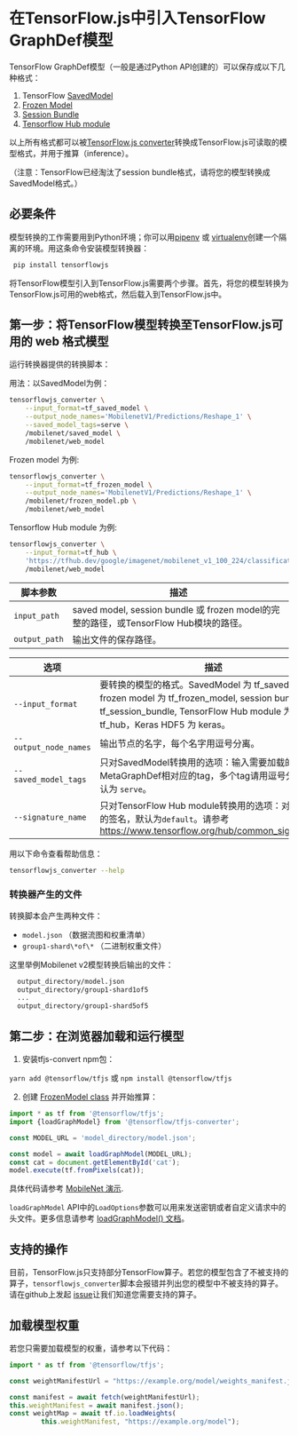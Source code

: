 # 在TensorFlow.js中引入TensorFlow GraphDef模型

TensorFlow GraphDef模型（一般是通过Python API创建的）可以保存成以下几种格式：
1. TensorFlow [SavedModel](https://www.tensorflow.org/programmers_guide/saved_model#overview_of_saving_and_restoring_models)
2. [Frozen Model](https://www.tensorflow.org/mobile/prepare_models#how_do_you_get_a_model_you_can_use_on_mobile)
3. [Session Bundle](https://github.com/tensorflow/tensorflow/blob/master/tensorflow/contrib/session_bundle/README.md)
4. [Tensorflow Hub module](https://www.tensorflow.org/hub/)

以上所有格式都可以被[TensorFlow.js converter](https://github.com/tensorflow/tfjs-converter)转换成TensorFlow.js可读取的模型格式，并用于推算（inference）。

（注意：TensorFlow已经淘汰了session bundle格式，请将您的模型转换成SavedModel格式。）

## 必要条件

模型转换的工作需要用到Python环境；你可以用[pipenv](https://github.com/pypa/pipenv) 或 [virtualenv](https://virtualenv.pypa.io)创建一个隔离的环境。用这条命令安装模型转换器：

```bash
 pip install tensorflowjs
```

将TensorFlow模型引入到TensorFlow.js需要两个步骤。首先，将您的模型转换为TensorFlow.js可用的web格式，然后载入到TensorFlow.js中。

## 第一步：将TensorFlow模型转换至TensorFlow.js可用的 web 格式模型

运行转换器提供的转换脚本：

用法：以SavedModel为例：

```bash
tensorflowjs_converter \
    --input_format=tf_saved_model \
    --output_node_names='MobilenetV1/Predictions/Reshape_1' \
    --saved_model_tags=serve \
    /mobilenet/saved_model \
    /mobilenet/web_model
```

Frozen model 为例:

```bash
tensorflowjs_converter \
    --input_format=tf_frozen_model \
    --output_node_names='MobilenetV1/Predictions/Reshape_1' \
    /mobilenet/frozen_model.pb \
    /mobilenet/web_model
```

Tensorflow Hub module 为例:

```bash
tensorflowjs_converter \
    --input_format=tf_hub \
    'https://tfhub.dev/google/imagenet/mobilenet_v1_100_224/classification/1' \
    /mobilenet/web_model
```

|脚本参数 | 描述 |
|---|---|
|`input_path`  | saved model, session bundle 或 frozen model的完整的路径，或TensorFlow Hub模块的路径。|
|`output_path` | 输出文件的保存路径。|

| 选项 | 描述
|---|---|
|`--input_format`     | 要转换的模型的格式。SavedModel 为 tf_saved_model, frozen model 为 tf_frozen_model, session bundle 为 tf_session_bundle, TensorFlow Hub module 为 tf_hub，Keras HDF5 为 keras。 |
|`--output_node_names`| 输出节点的名字，每个名字用逗号分离。|
|`--saved_model_tags` | 只对SavedModel转换用的选项：输入需要加载的MetaGraphDef相对应的tag，多个tag请用逗号分隔。默认为 `serve`。|
|`--signature_name`   | 只对TensorFlow Hub module转换用的选项：对应要加载的签名，默认为`default`。请参考 https://www.tensorflow.org/hub/common_signatures/.|

用以下命令查看帮助信息：

```bash
tensorflowjs_converter --help
```

### 转换器产生的文件

转换脚本会产生两种文件：

* `model.json` （数据流图和权重清单）
* `group1-shard\*of\*` （二进制权重文件）

这里举例Mobilenet v2模型转换后输出的文件：

```html
  output_directory/model.json
  output_directory/group1-shard1of5
  ...
  output_directory/group1-shard5of5
```

## 第二步：在浏览器加载和运行模型

1. 安装tfjs-convert npm包：

`yarn add @tensorflow/tfjs` 或 `npm install @tensorflow/tfjs`

2. 创建 [FrozenModel class](https://github.com/tensorflow/tfjs-converter/blob/master/src/executor/frozen_model.ts) 并开始推算：

```js
import * as tf from '@tensorflow/tfjs';
import {loadGraphModel} from '@tensorflow/tfjs-converter';

const MODEL_URL = 'model_directory/model.json';

const model = await loadGraphModel(MODEL_URL);
const cat = document.getElementById('cat');
model.execute(tf.fromPixels(cat));
```

具体代码请参考 [MobileNet 演示](https://github.com/tensorflow/tfjs-converter/tree/master/demo/mobilenet).

`loadGraphModel` API中的`LoadOptions`参数可以用来发送密钥或者自定义请求中的头文件。更多信息请参考 [loadGraphModel() 文档](https://js.tensorflow.org/api/1.0.0/#loadGraphModel)。

## 支持的操作

目前，TensorFlow.js只支持部分TensorFlow算子。若您的模型包含了不被支持的算子，`tensorflowjs_converter`脚本会报错并列出您的模型中不被支持的算子。请在github上发起 [issue](https://github.com/tensorflow/tfjs/issues)让我们知道您需要支持的算子。

## 加载模型权重

若您只需要加载模型的权重，请参考以下代码：

```js
import * as tf from '@tensorflow/tfjs';

const weightManifestUrl = "https://example.org/model/weights_manifest.json";

const manifest = await fetch(weightManifestUrl);
this.weightManifest = await manifest.json();
const weightMap = await tf.io.loadWeights(
        this.weightManifest, "https://example.org/model");
```
